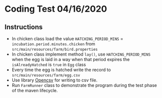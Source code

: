 # Coding Test 04/16/2020

## Instructions
* In chicken class load the value `HATCHING_PERIOD_MINS` = `incubation.period.minutes.chicken` from `src/main/resources/farm/bird.properties`
* In chicken class implement method `lay()`, use `HATCHING_PERIOD_MINS` when the egg is laid in a way when that period expires the `isAlreadyHatched` is `true` in `Egg` class
* Every time the egg is hatched write the record to `src/main/resources/farm/egg.csv`
* Use library [Opencsv](http://opencsv.sourceforge.net/) for writing to csv file. 
* Run `FarmRunner` class to demonstrate the program during the test phase of the maven lifecycle.

